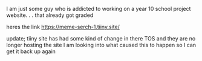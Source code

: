 I am just some guy who is addicted to working on a year 10 school project website. . . that already got graded

heres the link
https://meme-serch-1.tiiny.site/

update;
tiiny site has had some kind of change in there TOS and they are no longer hosting the site I am looking into what caused this to happen so I can get it back up again

